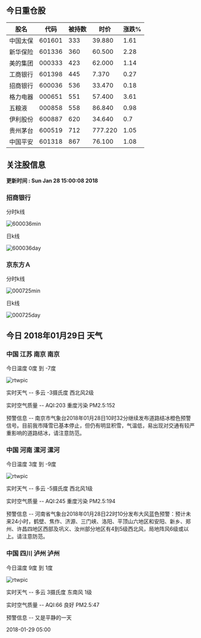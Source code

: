 
## 今日重仓股 

|股名|代码|被持数|时价|涨跌%|
|---|---|---|---|---|
|中国太保|601601|333|39.880|1.61|
|新华保险|601336|360|60.500|2.28|
|美的集团|000333|423|62.000|1.14|
|工商银行|601398|445|7.370|0.27|
|招商银行|600036|536|33.470|0.18|
|格力电器|000651|551|57.400|3.61|
|五粮液|000858|558|86.840|0.98|
|伊利股份|600887|620|34.640|0.7|
|贵州茅台|600519|712|777.220|1.05|
|中国平安|601318|867|76.100|1.08|

## 关注股信息
**更新时间 : Sun Jan 28 15:00:08 2018**
### 招商银行 
分时k线

![600036min](http://image.sinajs.cn/newchart/min/n/sh600036.gif)

日k线

![600036day](http://image.sinajs.cn/newchart/daily/n/sh600036.gif)

### 京东方Ａ 
分时k线

![000725min](http://image.sinajs.cn/newchart/min/n/sz000725.gif)

日k线

![000725day](http://image.sinajs.cn/newchart/daily/n/sz000725.gif)
## 今日 2018年01月29日 天气
### 中国 江苏 南京 南京

今日温度 0度 到 -7度

![rtwpic](http://app1.showapi.com/weather/icon/night/01.png)

实时天气 -- 多云 -3摄氏度 西北风2级

实时空气质量 -- AQI:203 重度污染 PM2.5:152

预警信息 -- 南京市气象台2018年01月28日10时32分继续发布道路结冰橙色预警信号。目前我市降雪已基本停止，但仍有明显积雪，气温低，易出现对交通有较严重影响的道路结冰，请注意防范。
    
### 中国 河南 漯河 漯河

今日温度 3度 到 -9度

![rtwpic](http://app1.showapi.com/weather/icon/night/01.png)

实时天气 -- 多云 -5摄氏度 西北风1级

实时空气质量 -- AQI:245 重度污染 PM2.5:194

预警信息 -- 河南省气象台2018年01月28日22时10分发布大风蓝色预警：预计未来24小时，鹤壁、焦作、济源、三门峡、洛阳、平顶山六地区和安阳、新乡、郑州、许昌四地区西部及巩义、汝州部分地区有4到5级西北风，局地阵风6级或以上。请注意防范。
    
### 中国 四川 泸州 泸州

今日温度 9度 到 1度

![rtwpic](http://app1.showapi.com/weather/icon/night/01.png)

实时天气 -- 多云 3摄氏度 东南风 1级

实时空气质量 -- AQI:66 良好 PM2.5:47

预警信息 -- 又是平静的一天
    
2018-01-29 05:00